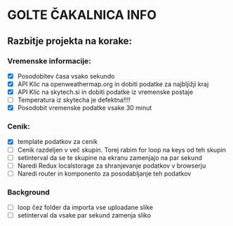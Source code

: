 # GOLTE ČAKALNICA INFO

## Razbitje projekta na korake:

### Vremenske informacije:
- [x] Posodobitev časa vsako sekundo
- [x] API Klic na openweathermap.org in dobiti podatke za najbljižji kraj
- [x] API Klic na skytech.si in dobiti podatke iz vremenske postaje
- [ ] Temperatura iz skytecha je defektna!!!!
- [x] Posodobit vremenske podatke vsake 30 minut

### Cenik:
- [x] template podatkov za cenik
- [ ] Cenik razdeljen v več skupin. Torej rabim for loop na keys od teh skupin
- [ ] setinterval da se te skupine na ekranu zamenjajo na par sekund
- [ ] Naredi Redux localstorage za shranjevanje podatkov v browserju
- [ ] Naredi router in komponento za posodabljanje teh podatkov

### Background
- [ ] loop čez folder da importa vse uploadane slike
- [ ] setinterval da vsake par sekund zamenja sliko